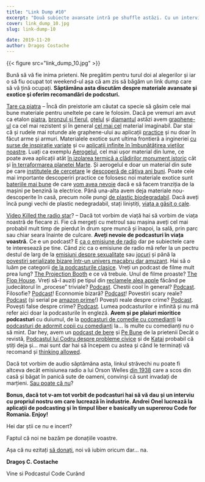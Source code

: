 ```yaml
---
title: "Link Dump #10"
excerpt: "Două subiecte avansate intră pe shuffle astăzi. Cu un interviu Bonus!"
cover: link_dump_10.jpg
slug: link-dump-10

date: 2019-11-20
author: Dragoș Costache
---
```


{{< figure src="link_dump_10.jpg" >}}

Bună să vă fie inima prieteni. Ne pregătim pentru turul doi al alegerilor și iar o să fiu ocupat tot weekend-ul așa că am zis să băgăm un link dump care să vă țină ocupați. **Săptămâna asta discutăm despre <span class="has-background-warning">materiale avansate și exotice</span> și oferim <span class="has-background-warning">recomandări de podcsturi</span>.**
 
[Tare ca piatra](https://www.youtube.com/watch?v=V5veUo9Ohqw) – Încă din preistorie am căutat ca specie să găsim cele mai bune materiale pentru uneltele pe care le folosim. Dacă pe vremuri am avut ca etalon [piatra](https://www.bbc.com/news/science-environment-32804177), [bronzul și fierul](https://www.youtube.com/watch?v=KkMP328eU5Q), [oțelul](https://www.popularmechanics.com/technology/infrastructure/a20722505/history-of-steel/) și [diamantul](https://www.bloomberg.com/news/articles/2019-11-13/the-problem-with-diamonds-is-they-keep-getting-cheaper) astăzi avem [graphene-ul](https://www.graphenea.com/pages/graphene) ca cel mai rezistent și în general [cel mai cel](https://www.herox.com/blog/154-graphene-body-armor-and-shielding) material imaginabil. Dar stai că și rudele mai rotunde ale graphene-ului au aplicații [practice](https://www.technologynetworks.com/immunology/news/knocking-out-viral-infections-with-fullerene-324249) și nu doar în făcut arme și armuri. <span class="has-background-warning">Materialele exotice sunt ultima frontieră a ingineriei</span> [cu surse de inspirație variate](https://phys.org/news/2019-10-extreme-biomimetics-natural-sources-materials.html) și cu [aplicații infinite în îmbunătățirea vieților noastre](https://interestingengineering.com/7-new-materials-invented-in-2018-that-could-change-our-lives). Luați ca exemplu [Aerogelul](https://en.wikipedia.org/wiki/Aerogel), cel mai ușor material din lume, ce poate avea aplicații atât [în izolarea termică a clădirilor monument istoric](https://www.sciencedirect.com/science/article/pii/S1296207419302080) cât și [în terraformarea planetei Marte](https://blogs.scientificamerican.com/life-unbounded/aerogel-mars/). Și aerogelul e doar un material din sute pe care [institutele de cercetare](https://hemi.jhu.edu/home/about-hemi/) le [descoperă de câțiva ani buni](https://www.sciencedaily.com/releases/2019/07/190710121615.htm). Poate cele mai importante descoperiri practice ce folosesc noi materiale exotice sunt [bateriile mai bune](https://s3platform.jrc.ec.europa.eu/batteries) de care [vom avea nevoie](https://www.understandingnano.com/batteries.html) dacă e să facem tranziția de la mașini pe benzină la electrice. Până una-alta <span class="has-background-warning">avem deja materiale nou-descoperite în casă, precum noile pungi [de plastic biodegradabil](https://en.wikipedia.org/wiki/Biodegradable_plastic)</span>. Dacă aveți încă pungi vechi de plastic nedegradabil, stați liniștiți, [viața a găsit o cale](https://en.wikipedia.org/wiki/Ideonella_sakaiensis).
 
[Video Killed the radio star](https://backyardmedia.us/blog/2018/6/1/did-video-really-kill-the-radio-star-youtubers-breaking-onto-the-podcast-scene)? – Dacă tot vorbim de viață hai să vorbim de viața noastră de fiecare zi. Fie că mergeți cu metroul sau mașina aveți cel mai probabil mult timp de pierdut în drum spre muncă și înapoi, la sală, prin parc sau chiar seara înainte de culcare. <span class="has-background-warning">**Aveți nevoie de podcasturi în viața voastră.**</span> Ce e un podcast? E [ca o emisiune de radio](https://www.thepodcasthost.com/listeners-guide/what-is-a-podcast/) dar pe subiectele care te interesează pe tine. Când zic ca o emisiune de radio mă refer la un pectru destul de larg de la [emisiuni despre sexualitate](https://soundcloud.com/patratul-rosu-podcast) sau [jocuri](https://soundcloud.com/allvorbe) și până la [povestiri serializate bizare într-un univers macabru dar amuzant](http://www.welcometonightvale.com/). Hai să o luăm pe categorii [de la podcasturile clasice](https://www.thisamericanlife.org/). Vreți un podcast de filme mult prea lung? [The Projection Booth](http://www.projectionboothpodcast.com/) e ce vă trebuie. Unul de filme proaste? [The Flop House](https://www.flophousepodcast.com/). Vreți să-l auziți pe tipul din [reclamele alea apple](https://www.youtube.com/watch?v=qfv6Ah_MVJU) făcând pe judecătorul în „procese” triviale? [Podcast](https://www.maximumfun.org/shows/judge-john-hodgman). Chestii cool în general? [Podcast](https://99percentinvisible.org/). Filosofie? [Podcast](https://historyofphilosophy.net/)! Econnomie bizară? [Podcast](http://freakonomics.com/archive/)! Povestiri scary reale? [Podcast](https://www.lorepodcast.com/) (și serial pe [amazon prime](https://www.amazon.com/dp/B07FP36HXJ)!) Povești reale despre crime? [Podcast](https://serialpodcast.org/). Povești false despre crime? [Podcast](https://www.theonion.com/c/a-very-fatal-murder). Lumea podcasturilor e infinită și nu mă refer aici doar la podcasturile în engleză.  <span class="has-background-warning">**Avem și pe plaiuri mioritice podcasturi**</span> cu duiumul, de la [podcasturi de comedie cu comedianți](https://soundcloud.com/intre-showuri-podcast) la [podcasturi de adormit copii cu comedianți](https://www.buzzsprout.com/657316) la... îs multe cu comedianți nu o să mint. Dar hey, avem un [podcast de bere](https://podcasts.apple.com/us/podcast/bere-si-lucruri/id1464587691) și <span class="has-background-warning">[Pe Bune](https://podcasts.apple.com/us/podcast/pe-bune/id1219654311?mt=2) de la prietenii Decât o revistă, [Podcastul lui Codru despre probleme civice](https://telegraful.net/)</span> și de [Katai](https://podcasts.apple.com/us/podcast/podcastu-lui-katai/id1292153590?mt=2) probabil că știți deja și... mai sunt dar hai să începem cu astea și când le terminați vă recomand și [thinking allowed](https://www.bbc.co.uk/programmes/b006qy05).
 
Dacă tot vorbim de audio săptămâna asta, linkul străvechi nu poate fi altceva decât emisiunea radio a lui Orson Welles [din 1938](https://www.youtube.com/watch?v=Xs0K4ApWl4g) care a scos din casă și băgat în panică sute de oameni, convinși că sunt invadați de marțieni. [Sau poate că nu](https://www.npr.org/sections/thetwo-way/2013/10/30/241797346/75-years-ago-war-of-the-worlds-started-a-panic-or-did-it)?

**<span class="has-background-warning">Bonus</span>, dacă tot v-am tot vorbit de podcasturi hai să vă dau și un interviu cu propriul nostru om care lucrează în industrie. <span class="has-background-warning">Andrei Onel</span> lucrează la aplicații de podcasting și în timpul liber e basically un <span class="has-background-warning">supererou Code for Romania</span>. Enjoy!**

<span class="has-background-info">Hei dar știi ce nu e incert?</span>

<span class="has-background-info">Faptul că noi ne bazăm pe donațiile voastre.</span>

<span class="has-background-info">Așa că nu ezitați [să donați](https://code4.ro/ro/doneaza/), noi vă iubim oricum dar... na.</span>

**Dragoș C. Costache**

Vine si Podcastul Code Curând

